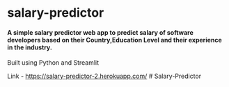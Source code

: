 # salary-predictor

#### A simple salary predictor web app to predict salary of software developers based on their Country,Education Level and their experience in the industry.

Built using Python and Streamlit

Link - https://salary-predictor-2.herokuapp.com/
#   S a l a r y - P r e d i c t o r  
 